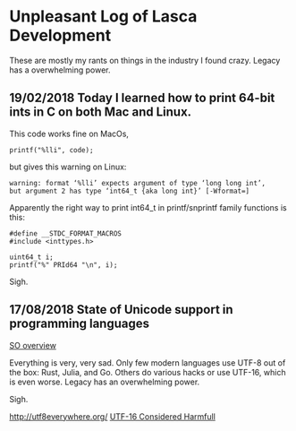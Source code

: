 # Unpleasant Log of Lasca Development

These are mostly my rants on things in the industry I found crazy. 
Legacy has a overwhelming power.

## 19/02/2018 Today I learned how to print 64-bit ints in C on both Mac and Linux.

This code works fine on MacOs,

    printf("%lli", code);

but gives this warning on Linux:

    warning: format ‘%lli’ expects argument of type ‘long long int’,
    but argument 2 has type ‘int64_t {aka long int}’ [-Wformat=]

Apparently the right way to print int64_t in printf/snprintf family functions is this:

    #define __STDC_FORMAT_MACROS
    #include <inttypes.h>

    uint64_t i;
    printf("%" PRId64 "\n", i);

Sigh.

## 17/08/2018 State of Unicode support in programming languages

[SO overview](https://stackoverflow.com/questions/1036585/unicode-support-in-various-programming-languages)

Everything is very, very sad.
Only few modern languages use UTF-8 out of the box: Rust, Julia, and Go.
Others do various hacks or use UTF-16, which is even worse.
Legacy has an overwhelming power.

Sigh.

http://utf8everywhere.org/
[UTF-16 Considered Harmfull](https://softwareengineering.stackexchange.com/questions/102205/should-utf-16-be-considered-harmful)
